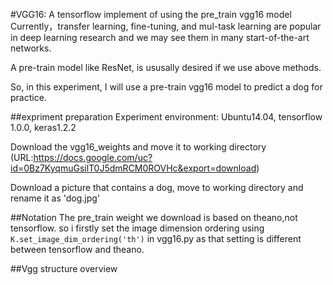 #VGG16: A tensorflow implement of using the pre_train vgg16 model
Currently，transfer learning, fine-tuning, and mul-task learning are popular in deep learning research and we may see them in many start-of-the-art networks.  

A pre-train model like ResNet, is ususally desired if we use above methods.  

So, in this experiment, I will use a pre-train vgg16 model to predict a dog for practice.

##expriment preparation
Experiment environment: Ubuntu14.04, tensorflow 1.0.0, keras1.2.2  

Download the vgg16_weights and move it to working directory
(URL:https://docs.google.com/uc?id=0Bz7KyqmuGsilT0J5dmRCM0ROVHc&export=download)  

Download a picture that contains a dog, move to working directory and rename it as 'dog.jpg'

##Notation
The pre_train weight we download is based on theano,not tensorflow.
so i firstly set the image dimension ordering using ```K.set_image_dim_ordering('th')``` in vgg16.py as that setting is different between tensorflow and theano.

##Vgg structure overview
